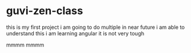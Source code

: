 # guvi-zen-class
this is my first project
i am going to do multiple in near future
i am able to understand this
i am learning angular it is not very tough

mmmm
mmmm
